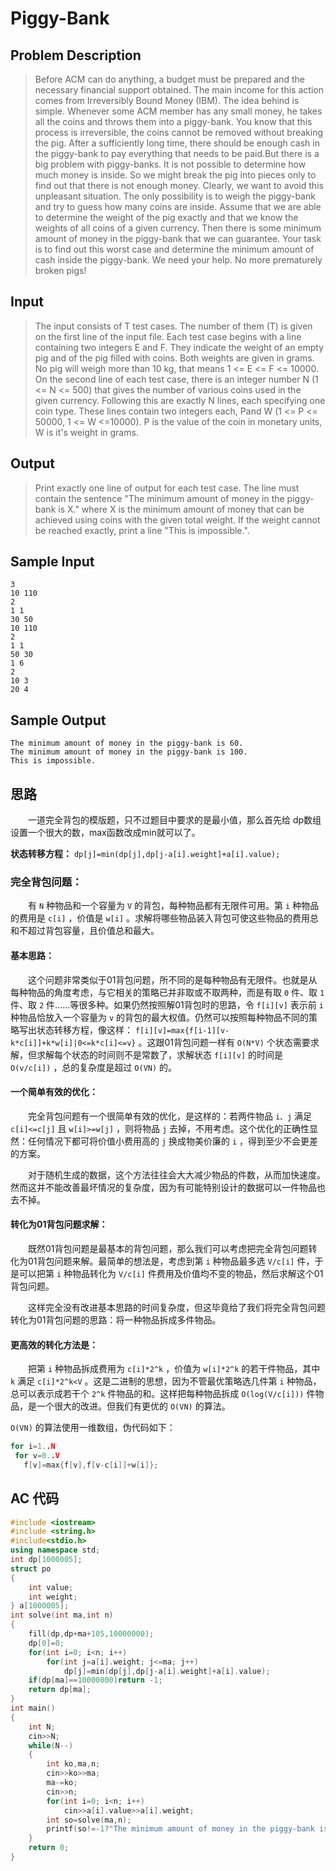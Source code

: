 # Piggy-Bank

## **Problem Description**

> Before ACM can do anything, a budget must be prepared and the necessary financial support obtained. The main income for this action comes from Irreversibly Bound Money (IBM). The idea behind is simple. Whenever some ACM member has any small money, he takes all the coins and throws them into a piggy-bank. You know that this process is irreversible, the coins cannot be removed without breaking the pig. After a sufficiently long time, there should be enough cash in the piggy-bank to pay everything that needs to be paid.But there is a big problem with piggy-banks. It is not possible to determine how much money is inside. So we might break the pig into pieces only to find out that there is not enough money. Clearly, we want to avoid this unpleasant situation. The only possibility is to weigh the piggy-bank and try to guess how many coins are inside. Assume that we are able to determine the weight of the pig exactly and that we know the weights of all coins of a given currency. Then there is some minimum amount of money in the piggy-bank that we can guarantee. Your task is to find out this worst case and determine the minimum amount of cash inside the piggy-bank. We need your help. No more prematurely broken pigs!



## **Input**

> The input consists of T test cases. The number of them (T) is given on the first line of the input file. Each test case begins with a line containing two integers E and F. They indicate the weight of an empty pig and of the pig filled with coins. Both weights are given in grams. No pig will weigh more than 10 kg, that means 1 <= E <= F <= 10000. On the second line of each test case, there is an integer number N (1 <= N <= 500) that gives the number of various coins used in the given currency. Following this are exactly N lines, each specifying one coin type. These lines contain two integers each, Pand W (1 <= P <= 50000, 1 <= W <=10000). P is the value of the coin in monetary units, W is it's weight in grams.



## **Output**

> Print exactly one line of output for each test case. The line must contain the sentence "The minimum amount of money in the piggy-bank is X." where X is the minimum amount of money that can be achieved using coins with the given total weight. If the weight cannot be reached exactly, print a line "This is impossible.".



## **Sample Input**

    3
    10 110
    2
    1 1
    30 50
    10 110
    2
    1 1
    50 30
    1 6
    2
    10 3
    20 4



## **Sample Output**

    The minimum amount of money in the piggy-bank is 60.
    The minimum amount of money in the piggy-bank is 100.
    This is impossible.


## **思路**

　　一道完全背包的模版题，只不过题目中要求的是最小值，那么首先给 dp数组 设置一个很大的数，max函数改成min就可以了。

**状态转移方程：** `dp[j]=min(dp[j],dp[j-a[i].weight]+a[i].value);`



### **完全背包问题：**

　　有 `N` 种物品和一个容量为 `V` 的背包，每种物品都有无限件可用。第 `i` 种物品的费用是 `c[i]` ，价值是 `w[i]` 。求解将哪些物品装入背包可使这些物品的费用总和不超过背包容量，且价值总和最大。 



#### **基本思路：**

　　这个问题非常类似于01背包问题，所不同的是每种物品有无限件。也就是从每种物品的角度考虑，与它相关的策略已并非取或不取两种，而是有取 `0` 件、取 `1` 件、取 `2` 件……等很多种。如果仍然按照解01背包时的思路，令 `f[i][v]` 表示前 `i` 种物品恰放入一个容量为 `v` 的背包的最大权值。仍然可以按照每种物品不同的策略写出状态转移方程，像这样： `f[i][v]=max{f[i-1][v-k*c[i]]+k*w[i]|0<=k*c[i]<=v}` 。这跟01背包问题一样有 `O(N*V)` 个状态需要求解，但求解每个状态的时间则不是常数了，求解状态 `f[i][v]` 的时间是 `O(v/c[i])` ，总的复杂度是超过 `O(VN)` 的。



#### **一个简单有效的优化：**

　　完全背包问题有一个很简单有效的优化，是这样的：若两件物品 `i、j` 满足 `c[i]<=c[j]` 且 `w[i]>=w[j]` ，则将物品 `j` 去掉，不用考虑。这个优化的正确性显然：任何情况下都可将价值小费用高的 `j` 换成物美价廉的 `i` ，得到至少不会更差的方案。

　　对于随机生成的数据，这个方法往往会大大减少物品的件数，从而加快速度。然而这并不能改善最坏情况的复杂度，因为有可能特别设计的数据可以一件物品也去不掉。



#### **转化为01背包问题求解：**

　　既然01背包问题是最基本的背包问题，那么我们可以考虑把完全背包问题转化为01背包问题来解。最简单的想法是，考虑到第 `i` 种物品最多选 `V/c[i]` 件，于是可以把第 `i` 种物品转化为 `V/c[i]` 件费用及价值均不变的物品，然后求解这个01背包问题。

　　这样完全没有改进基本思路的时间复杂度，但这毕竟给了我们将完全背包问题转化为01背包问题的思路：将一种物品拆成多件物品。



#### **更高效的转化方法是：**

　　把第 `i` 种物品拆成费用为 `c[i]*2^k` ，价值为 `w[i]*2^k` 的若干件物品，其中 `k` 满足 `c[i]*2^k<V` 。这是二进制的思想，因为不管最优策略选几件第 `i` 种物品，总可以表示成若干个 `2^k` 件物品的和。这样把每种物品拆成 `O(log(V/c[i]))` 件物品，是一个很大的改进。但我们有更优的 `O(VN)` 的算法。

`O(VN)` 的算法使用一维数组，伪代码如下：

```cpp
for i=1..N
 for v=0..V
   f[v]=max{f[v],f[v-c[i]]+w[i]};
```



## **AC 代码**

```cpp
#include <iostream>
#include <string.h>
#include<stdio.h>
using namespace std;
int dp[1000005];
struct po
{
    int value;
    int weight;
} a[1000005];
int solve(int ma,int n)
{
    fill(dp,dp+ma+105,10000000);
    dp[0]=0;
    for(int i=0; i<n; i++)
        for(int j=a[i].weight; j<=ma; j++)
            dp[j]=min(dp[j],dp[j-a[i].weight]+a[i].value);
    if(dp[ma]==10000000)return -1;
    return dp[ma];
}
int main()
{
    int N;
    cin>>N;
    while(N--)
    {
        int ko,ma,n;
        cin>>ko>>ma;
        ma-=ko;
        cin>>n;
        for(int i=0; i<n; i++)
            cin>>a[i].value>>a[i].weight;
        int so=solve(ma,n);
        printf(so!=-1?"The minimum amount of money in the piggy-bank is %d.\n":"This is impossible.\n",so);
    }
    return 0;
}
```

